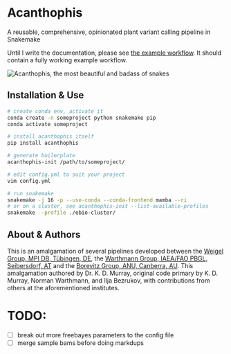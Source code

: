 # Acanthophis

A reusable, comprehensive, opinionated plant variant calling pipeline in Snakemake

Until I write the documentation, please see [the example workflow](example/).
It should contain a fully working example workflow.

![Acanthophis, the most beautiful and badass of snakes](.github/logo.jpg)

## Installation & Use

```bash
# create conda env, activate it
conda create -n someproject python snakemake pip
conda activate someproject

# install acanthophis itself
pip install acanthophis

# generate boilerplate
acanthophis-init /path/to/someproject/

# edit config.yml to suit your project
vim config.yml

# run snakemake
snakemake -j 16 -p --use-conda --conda-frontend mamba --ri
# or on a cluster, see acanthophis-init --list-available-profiles
snakemake --profile ./ebio-cluster/
```


## About & Authors

This is an amalgamation of several pipelines developed between the [Weigel Group, MPI DB, Tübingen, DE](https://weigelworld.org), the [Warthmann Group, IAEA/FAO PBGL, Seibersdorf, AT](http://warthmann.com) and the [Borevitz Group, ANU, Canberra, AU](https://borevitzlab.anu.edu.au). This amalgamation authored by Dr. K. D. Murray, original code primary by K. D. Murray, Norman Warthmann, and Ilja Bezrukov, with contributions from others at the aforementioned institutes.


# TODO:

- [ ] break out more freebayes parameters to the config file
- [ ] merge sample bams before doing markdups
